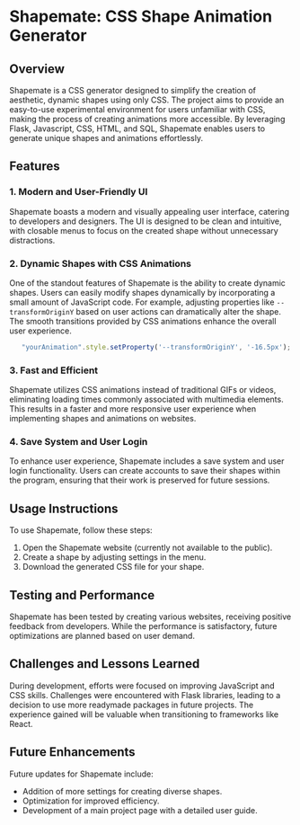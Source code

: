 # Shapemate: CSS Shape Animation Generator

## Overview

Shapemate is a CSS generator designed to simplify the creation of aesthetic, dynamic shapes using only CSS. The project aims to provide an easy-to-use experimental environment for users unfamiliar with CSS, making the process of creating animations more accessible. By leveraging Flask, Javascript, CSS, HTML, and SQL, Shapemate enables users to generate unique shapes and animations effortlessly.

## Features

### 1. Modern and User-Friendly UI

Shapemate boasts a modern and visually appealing user interface, catering to developers and designers. The UI is designed to be clean and intuitive, with closable menus to focus on the created shape without unnecessary distractions.

### 2. Dynamic Shapes with CSS Animations

One of the standout features of Shapemate is the ability to create dynamic shapes. Users can easily modify shapes dynamically by incorporating a small amount of JavaScript code. For example, adjusting properties like `--transformOriginY` based on user actions can dramatically alter the shape. The smooth transitions provided by CSS animations enhance the overall user experience.

```javascript
   "yourAnimation".style.setProperty('--transformOriginY', '-16.5px');
   ```

### 3. Fast and Efficient

Shapemate utilizes CSS animations instead of traditional GIFs or videos, eliminating loading times commonly associated with multimedia elements. This results in a faster and more responsive user experience when implementing shapes and animations on websites.

### 4. Save System and User Login

To enhance user experience, Shapemate includes a save system and user login functionality. Users can create accounts to save their shapes within the program, ensuring that their work is preserved for future sessions.

## Usage Instructions

To use Shapemate, follow these steps:

1. Open the Shapemate website (currently not available to the public).
2. Create a shape by adjusting settings in the menu.
3. Download the generated CSS file for your shape.

## Testing and Performance

Shapemate has been tested by creating various websites, receiving positive feedback from developers. While the performance is satisfactory, future optimizations are planned based on user demand.

## Challenges and Lessons Learned

During development, efforts were focused on improving JavaScript and CSS skills. Challenges were encountered with Flask libraries, leading to a decision to use more readymade packages in future projects. The experience gained will be valuable when transitioning to frameworks like React.

## Future Enhancements

Future updates for Shapemate include:

- Addition of more settings for creating diverse shapes.
- Optimization for improved efficiency.
- Development of a main project page with a detailed user guide.

